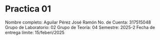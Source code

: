 # Practica 01
Nombre completo: Aguilar Pérez José Ramón
No. de Cuenta: 317515048
Grupo de Laboratorio: 02
Grupo de Teoría: 04
Semestre: 2025-2
Fecha de entrega límite: 15/feberi/2025 
